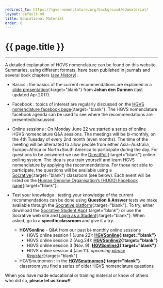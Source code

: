 ```yaml
---
redirect_to: https://hgvs-nomenclature.org/background/edumaterial/
layout: default-md
title: Educational Material
order: 6
---
```


# {{ page.title }}

* * * 

A detailed explanation of HGVS nomenclature can be found on this website. Summaries, using different formats, have been published in journals and several book chapters ([_see History_](/history/)).

*	Basics
:	the basics of the current recommendations are explained in a [slide presentation](http://www.hgvs.org/varnomen/HGVS-basics2017.pdf){:target="blank"} from **Johan den Dunnen** (last updated Apr.2017).

*	Facebook
:	topics of interest are regularly discussed on the [HGVS nomenclature facebook page](https://www.facebook.com/HGVSmutnomen){:target="blank"}. The HGVS nomenclature facebook agenda can be used to see where the recommendations are presented/discussed.

*	Online sessions
:	On Monday June 22 we started a series of online HGVS nomenclature Q&A sessions. The meetings will be bi-monthly, on the 4th Tuesday of every 2nd month (even months). The time of the meeting will be alternated to allow people from either Asia+Australia, Europe+Africa or North+South America to participate during the day. For questions to be answered we use the [DirectPoll](https://www.DirectPoll.com){:target="blank"} online polling system. The idea is you train yourself and learn HGVS nomenclature by applying the recommendations. For those not able to participate, the questions will be available using a [Socrative](https://www.Socrative.com){:target="blank"} classroom (see below). Each event will be listed on the [Human Genome Organisation’s (HUGO) Facebook page](https://www.facebook.com/humangenomeorg){:target="blank"}.

*	Test your knowledge
:	testing your knowledge of the current recommendations can be done using **Question & Answer** tests we make available through the [Socrative platform](http://www.socrative.com){:target="blank"}. To try, either download the [Socrative Student App](https://www.socrative.com/apps/){:target="blank"} or use the Socrative web site and [Login as a Student](https://b.socrative.com/login/student/){:target="blank"}. When asked, go to a **specific classroom** and give it a try.
	*	**HGVSonline** - Q&A from our past bi-monthly online sessions
		*	HGVS online session 1 (June 22):  **[HGVSonline](https://api.socrative.com/rc/ibPQGW){:target="blank"}**
		*	HGVS online session 2 (Aug.24):  **[HGVSonline2](https://api.socrative.com/rc/vKH4rQ){:target="blank"}**
		*	HGVS online session 3 (Nov. 9):  **[HGVSonline3](https://api.socrative.com/rc/iLc982){:target="blank"}**
		*	HGVS online session 4 (Jan.11):  _upcoming_ [_please Register_](https://us02web.zoom.us/meeting/register/tZ0qdO6qpj4pG9GG-tSSG9cyzL3qBNR9b177){:target="blank"}
	*	HGVSmutnomen
	:	in the **[HGVSmutnomen](https://api.socrative.com/rc/NqSXWP){:target="blank"}** classroom you find a series of older HGVS nomenclature questions

When you have made educational or training material or know of others who did so, **please let us know!!**
